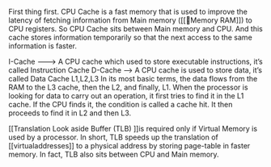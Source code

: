
First thing first. CPU Cache is a fast memory that is used to improve the latency of fetching information from Main memory ([[👻Memory RAM]]) to CPU registers. So CPU Cache sits between Main memory and CPU. And this cache stores information temporarily so that the next access to the same information is faster. 


I-Cache ---> A CPU cache which used to store executable instructions, it’s called Instruction Cache 
D-Cache --> A CPU cache is used to store data, it’s called Data Cache 
	L1,L2,L3
In its most basic terms, the data flows from the RAM to the L3 cache, then the L2, and finally, L1. When the processor is looking for data to carry out an operation, it first tries to find it in the L1 cache. If the CPU finds it, the condition is called a cache hit. It then proceeds to find it in L2 and then L3.

[[Translation Look aside Buffer (TLB) ]]is required only if Virtual Memory is used by a processor. In short, TLB speeds up the translation of [[virtualaddresses]] to a physical address by storing page-table in faster memory. In fact, TLB also sits between CPU and Main memory. 